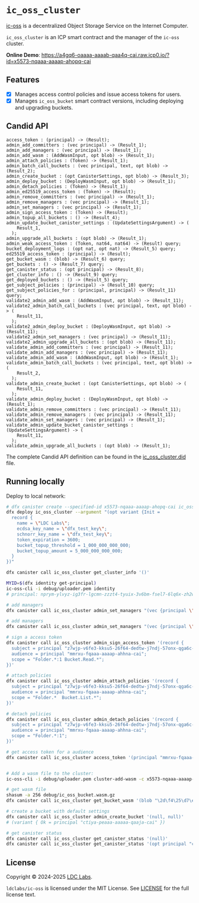 # `ic_oss_cluster`

[ic-oss](https://github.com/ldclabs/ic-oss) is a decentralized Object Storage Service on the Internet Computer.

`ic_oss_cluster` is an ICP smart contract and the manager of the `ic-oss` cluster.

**Online Demo**: https://a4gq6-oaaaa-aaaab-qaa4q-cai.raw.icp0.io/?id=x5573-nqaaa-aaaap-ahopq-cai

## Features

- [x] Manages access control policies and issue access tokens for users.
- [x] Manages `ic_oss_bucket` smart contract versions, including deploying and upgrading buckets.

## Candid API

```shell
access_token : (principal) -> (Result);
admin_add_committers : (vec principal) -> (Result_1);
admin_add_managers : (vec principal) -> (Result_1);
admin_add_wasm : (AddWasmInput, opt blob) -> (Result_1);
admin_attach_policies : (Token) -> (Result_1);
admin_batch_call_buckets : (vec principal, text, opt blob) -> (Result_2);
admin_create_bucket : (opt CanisterSettings, opt blob) -> (Result_3);
admin_deploy_bucket : (DeployWasmInput, opt blob) -> (Result_1);
admin_detach_policies : (Token) -> (Result_1);
admin_ed25519_access_token : (Token) -> (Result);
admin_remove_committers : (vec principal) -> (Result_1);
admin_remove_managers : (vec principal) -> (Result_1);
admin_set_managers : (vec principal) -> (Result_1);
admin_sign_access_token : (Token) -> (Result);
admin_topup_all_buckets : () -> (Result_4);
admin_update_bucket_canister_settings : (UpdateSettingsArgument) -> (
    Result_1,
  );
admin_upgrade_all_buckets : (opt blob) -> (Result_1);
admin_weak_access_token : (Token, nat64, nat64) -> (Result) query;
bucket_deployment_logs : (opt nat, opt nat) -> (Result_5) query;
ed25519_access_token : (principal) -> (Result);
get_bucket_wasm : (blob) -> (Result_6) query;
get_buckets : () -> (Result_7) query;
get_canister_status : (opt principal) -> (Result_8);
get_cluster_info : () -> (Result_9) query;
get_deployed_buckets : () -> (Result_5) query;
get_subject_policies : (principal) -> (Result_10) query;
get_subject_policies_for : (principal, principal) -> (Result_11) query;
validate2_admin_add_wasm : (AddWasmInput, opt blob) -> (Result_11);
validate2_admin_batch_call_buckets : (vec principal, text, opt blob) -> (
    Result_11,
  );
validate2_admin_deploy_bucket : (DeployWasmInput, opt blob) -> (Result_11);
validate2_admin_set_managers : (vec principal) -> (Result_11);
validate2_admin_upgrade_all_buckets : (opt blob) -> (Result_11);
validate_admin_add_committers : (vec principal) -> (Result_11);
validate_admin_add_managers : (vec principal) -> (Result_11);
validate_admin_add_wasm : (AddWasmInput, opt blob) -> (Result_1);
validate_admin_batch_call_buckets : (vec principal, text, opt blob) -> (
    Result_2,
  );
validate_admin_create_bucket : (opt CanisterSettings, opt blob) -> (
    Result_11,
  );
validate_admin_deploy_bucket : (DeployWasmInput, opt blob) -> (Result_1);
validate_admin_remove_committers : (vec principal) -> (Result_11);
validate_admin_remove_managers : (vec principal) -> (Result_11);
validate_admin_set_managers : (vec principal) -> (Result_1);
validate_admin_update_bucket_canister_settings : (UpdateSettingsArgument) -> (
    Result_11,
  );
validate_admin_upgrade_all_buckets : (opt blob) -> (Result_1);
```

The complete Candid API definition can be found in the [ic_oss_cluster.did](https://github.com/ldclabs/ic-oss/tree/main/src/ic_oss_bucket/ic_oss_cluster.did) file.

## Running locally

Deploy to local network:
```bash
# dfx canister create --specified-id x5573-nqaaa-aaaap-ahopq-cai ic_oss_cluster
dfx deploy ic_oss_cluster --argument "(opt variant {Init =
  record {
    name = \"LDC Labs\";
    ecdsa_key_name = \"dfx_test_key\";
    schnorr_key_name = \"dfx_test_key\";
    token_expiration = 3600;
    bucket_topup_threshold = 1_000_000_000_000;
    bucket_topup_amount = 5_000_000_000_000;
  }
})"

dfx canister call ic_oss_cluster get_cluster_info '()'

MYID=$(dfx identity get-principal)
ic-oss-cli -i debug/uploader.pem identity
# principal: nprym-ylvyz-ig3fr-lgcmn-zzzt4-tyuix-3v6bm-fsel7-6lq6x-zh2w7-zqe

# add managers
dfx canister call ic_oss_cluster admin_set_managers "(vec {principal \"$MYID\"; principal \"nprym-ylvyz-ig3fr-lgcmn-zzzt4-tyuix-3v6bm-fsel7-6lq6x-zh2w7-zqe\"})"

# add managers
dfx canister call ic_oss_cluster admin_set_managers "(vec {principal \"$MYID\"})"

# sign a access token
dfx canister call ic_oss_cluster admin_sign_access_token '(record {
  subject = principal "z7wjp-v6fe3-kksu5-26f64-dedtw-j7ndj-57onx-qga6c-et5e3-njx53-tae";
  audience = principal "mmrxu-fqaaa-aaaap-ahhna-cai";
  scope = "Folder.*:1 Bucket.Read.*";
})'

# attach policies
dfx canister call ic_oss_cluster admin_attach_policies '(record {
  subject = principal "z7wjp-v6fe3-kksu5-26f64-dedtw-j7ndj-57onx-qga6c-et5e3-njx53-tae";
  audience = principal "mmrxu-fqaaa-aaaap-ahhna-cai";
  scope = "Folder.*  Bucket.List.*";
})'

# detach policies
dfx canister call ic_oss_cluster admin_detach_policies '(record {
  subject = principal "z7wjp-v6fe3-kksu5-26f64-dedtw-j7ndj-57onx-qga6c-et5e3-njx53-tae";
  audience = principal "mmrxu-fqaaa-aaaap-ahhna-cai";
  scope = "Folder.*:1";
})'

# get access token for a audience
dfx canister call ic_oss_cluster access_token '(principal "mmrxu-fqaaa-aaaap-ahhna-cai")'


# Add a wasm file to the cluster:
ic-oss-cli -i debug/uploader.pem cluster-add-wasm -c x5573-nqaaa-aaaap-ahopq-cai --path debug/ic_oss_bucket.wasm.gz --description "ic_oss_bucket v0.9.8"

# get wasm file
shasum -a 256 debug/ic_oss_bucket.wasm.gz
dfx canister call ic_oss_cluster get_bucket_wasm '(blob "\2d\f4\25\d7\ed\ea\ba\3c\27\39\f0\f5\66\73\90\66\69\5c\f1\8c\53\fd\38\cf\9b\ef\cb\14\e9\f6\22\57")'

# create a bucket with default settings
dfx canister call ic_oss_cluster admin_create_bucket '(null, null)'
# (variant { Ok = principal "ctiya-peaaa-aaaaa-qaaja-cai" })

# get canister status
dfx canister call ic_oss_cluster get_canister_status '(null)'
dfx canister call ic_oss_cluster get_canister_status '(opt principal "ctiya-peaaa-aaaaa-qaaja-cai")'
```

## License
Copyright © 2024-2025 [LDC Labs](https://github.com/ldclabs).

`ldclabs/ic-oss` is licensed under the MIT License. See [LICENSE](../../LICENSE-MIT) for the full license text.